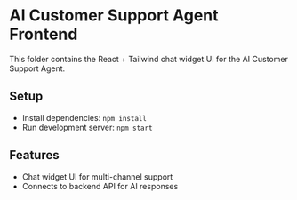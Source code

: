 # AI Customer Support Agent Frontend

This folder contains the React + Tailwind chat widget UI for the AI Customer Support Agent.

## Setup

- Install dependencies: `npm install`
- Run development server: `npm start`

## Features

- Chat widget UI for multi-channel support
- Connects to backend API for AI responses

